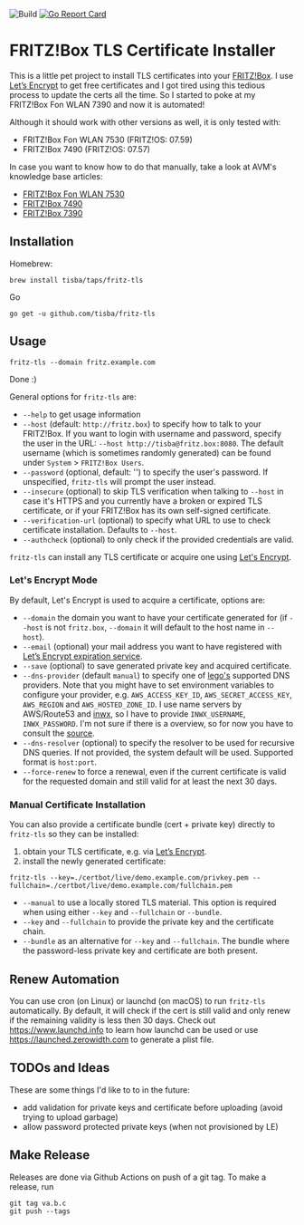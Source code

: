 <!-- markdownlint-disable MD039 MD041 -->
![Build](https://github.com/tisba/fritz-tls/workflows/Go/badge.svg)
[ ![Go Report Card](https://goreportcard.com/badge/github.com/tisba/fritz-tls)](https://goreportcard.com/report/github.com/tisba/fritz-tls)
<!-- markdownlint-enable MD039 MD041 -->

# FRITZ!Box TLS Certificate Installer

This is a little pet project to install TLS certificates into your [FRITZ!Box](https://en.wikipedia.org/wiki/Fritz!Box). I use [Let’s Encrypt](https://letsencrypt.org/) to get free certificates and I got tired using this tedious process to update the certs all the time. So I started to poke at my FRITZ!Box Fon WLAN 7390 and now it is automated!

Although it should work with other versions as well, it is only tested with:

* FRITZ!Box Fon WLAN 7530 (FRITZ!OS: 07.59)
* FRITZ!Box 7490 (FRITZ!OS: 07.57)

In case you want to know how to do that manually, take a look at AVM's knowledge base articles:

* [FRITZ!Box Fon WLAN 7530](https://en.avm.de/service/knowledge-base/dok/FRITZ-Box-7530/1525_Importing-your-own-certificate-to-the-FRITZ-Box/)
* [FRITZ!Box 7490](https://en.avm.de/service/knowledge-base/dok/FRITZ-Box-7490/1525_Importing-your-own-certificate-to-the-FRITZ-Box/)
* [FRITZ!Box 7390](https://en.avm.de/service/knowledge-base/dok/FRITZ-Box-7390-int/1525_Importing-your-own-certificate-to-the-FRITZ-Box/)

## Installation

Homebrew:

```console
brew install tisba/taps/fritz-tls
```

Go

```console
go get -u github.com/tisba/fritz-tls
```

## Usage

```console
fritz-tls --domain fritz.example.com
```

Done :)

General options for `fritz-tls` are:

* `--help` to get usage information
* `--host` (default: `http://fritz.box`) to specify how to talk to your FRITZ!Box. If you want to login with username and password, specify the user in the URL: `--host http://tisba@fritz.box:8080`. The default username (which is sometimes randomly generated) can be found under `System` > `FRITZ!Box Users`.
* `--password` (optional, default: '') to specify the user's password. If unspecified, `fritz-tls` will prompt the user instead.
* `--insecure` (optional) to skip TLS verification when talking to `--host` in case it's HTTPS and you currently have a broken or expired TLS certificate, or if your FRITZ!Box has its own self-signed certificate.
* `--verification-url` (optional) to specify what URL to use to check certificate installation. Defaults to `--host`.
* `--authcheck` (optional) to only check if the provided credentials are valid.

`fritz-tls` can install any TLS certificate or acquire one using [Let's Encrypt](https://letsencrypt.org).

### Let's Encrypt Mode

By default, Let's Encrypt is used to acquire a certificate, options are:

* `--domain` the domain you want to have your certificate generated for (if `--host` is not `fritz.box`, `--domain` it will default to the host name in `--host`).
* `--email` (optional) your mail address you want to have registered with [Let’s Encrypt expiration service](https://letsencrypt.org/docs/expiration-emails/).
* `--save` (optional) to save generated private key and acquired certificate.
* `--dns-provider` (default `manual`) to specify one of [lego's](https://github.com/xenolf/lego/tree/master/providers/dns) supported DNS providers. Note that you might have to set environment variables to configure your provider, e.g. `AWS_ACCESS_KEY_ID`, `AWS_SECRET_ACCESS_KEY`, `AWS_REGION` and `AWS_HOSTED_ZONE_ID`. I use name servers by AWS/Route53 and [inwx](https://github.com/xenolf/lego/blob/master/providers/dns/inwx/inwx.go), so I have to provide `INWX_USERNAME`, `INWX_PASSWORD`. I'm not sure if there is a overview, so for now you have to consult the [source](https://github.com/xenolf/lego/tree/master/providers/dns).
* `--dns-resolver` (optional) to specify the resolver to be used for recursive DNS queries. If not provided, the system default will be used. Supported format is `host:port`.
* `--force-renew` to force a renewal, even if the current certificate is valid for the requested domain and still valid for at least the next 30 days.

### Manual Certificate Installation

You can also provide a certificate bundle (cert + private key) directly to `fritz-tls` so they can be installed:

1. obtain your TLS certificate, e.g. via [Let’s Encrypt](https://letsencrypt.org/).
1. install the newly generated certificate:

```console
fritz-tls --key=./certbot/live/demo.example.com/privkey.pem --fullchain=./certbot/live/demo.example.com/fullchain.pem
```

* `--manual` to use a locally stored TLS material. This option is required when using either `--key` and `--fullchain` or `--bundle`.
* `--key` and `--fullchain` to provide the private key and the certificate chain.
* `--bundle` as an alternative for `--key` and `--fullchain`. The bundle where the password-less private key and certificate are both present.

## Renew Automation

You can use cron (on Linux) or launchd (on macOS) to run `fritz-tls` automatically. By default, it will check if the cert is still valid and only renew if the remaining validity is less then 30 days. Check out <https://www.launchd.info> to learn how launchd can be used or use <https://launched.zerowidth.com> to generate a plist file.

## TODOs and Ideas

These are some things I'd like to to in the future:

* add validation for private keys and certificate before uploading (avoid trying to upload garbage)
* allow password protected private keys (when not provisioned by LE)

## Make Release

Releases are done via Github Actions on push of a git tag. To make a release, run

```terminal
git tag va.b.c
git push --tags
```
